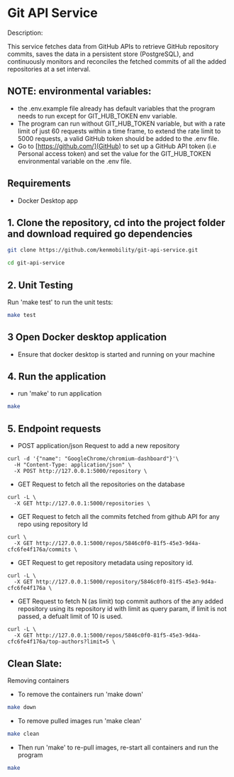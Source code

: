 # Git API Service 
Description:

This service fetches data from GitHub APIs to retrieve GitHub repository commits, saves the data in a persistent store (PostgreSQL), and continuously monitors and reconciles the fetched commits of all the added repositories at a set interval.

## NOTE: environmental variables:
- the .env.example file already has default variables that the program needs to run except for GIT_HUB_TOKEN env variable.
- The program can run without GIT_HUB_TOKEN variable, but with a rate limit of just 60 requests within a time frame, to extend the rate limit to 5000 requests, a valid GitHub token should be added to the .env file. 
- Go to [https://github.com/](GitHub) to set up a GitHub API token (i.e Personal access token) and set the value for the GIT_HUB_TOKEN environmental variable on the .env file.

## Requirements
- Docker Desktop app

## 1. Clone the repository, cd into the project folder and download required go dependencies
```bash
git clone https://github.com/kenmobility/git-api-service.git
```
```bash
cd git-api-service
```

## 2. Unit Testing
Run 'make test' to run the unit tests:
```bash
make test
```

## 3 Open Docker desktop application
- Ensure that docker desktop is started and running on your machine 

## 4. Run the application
- run 'make' to run application
```bash
make
```

## 5. Endpoint requests
- POST application/json Request to add a new repository
``` 
curl -d '{"name": "GoogleChrome/chromium-dashboard"}'\
  -H "Content-Type: application/json" \
  -X POST http://127.0.0.1:5000/repository \
```

- GET Request to fetch all the repositories on the database
```
curl -L \
  -X GET http://127.0.0.1:5000/repositories \
```

- GET Request to fetch all the commits fetched from github API for any repo using repository Id 
```
curl \
  -X GET http://127.0.0.1:5000/repos/5846c0f0-81f5-45e3-9d4a-cfc6fe4f176a/commits \
```

- GET Request to get repository metadata using repository id. 
``` 
curl -L \
  -X GET http://127.0.0.1:5000/repository/5846c0f0-81f5-45e3-9d4a-cfc6fe4f176a \
```

- GET Request to fetch N (as limit) top commit authors of the any added repository using its repository id with limit as query param, if limit is not passed, a defualt limit of 10 is used.
```
curl -L \
  -X GET http://127.0.0.1:5000/repos/5846c0f0-81f5-45e3-9d4a-cfc6fe4f176a/top-authors?limit=5 \
```

## Clean Slate: 
Removing containers
- To remove the containers run 'make down'
```bash
make down
```
- To remove pulled images run 'make clean'
```bash
make clean
```
- Then run 'make' to re-pull images, re-start all containers and run the program
```bash
make
```